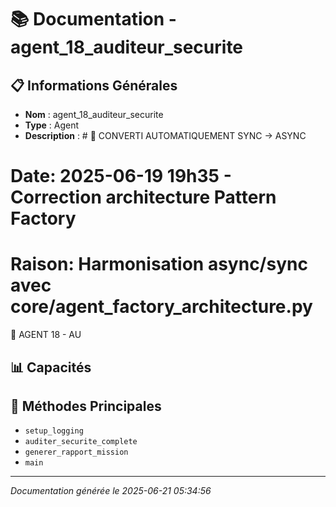 # 📚 Documentation - agent_18_auditeur_securite

## 📋 Informations Générales
- **Nom** : agent_18_auditeur_securite
- **Type** : Agent
- **Description** : # 🔧 CONVERTI AUTOMATIQUEMENT SYNC → ASYNC
# Date: 2025-06-19 19h35 - Correction architecture Pattern Factory
# Raison: Harmonisation async/sync avec core/agent_factory_architecture.py

🔐 AGENT 18 - AU

## 📊 Capacités


## 🔧 Méthodes Principales
- `setup_logging`
- `auditer_securite_complete`
- `generer_rapport_mission`
- `main`

---
*Documentation générée le 2025-06-21 05:34:56*
